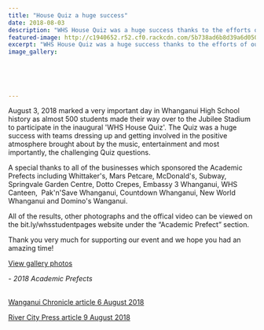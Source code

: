 ```yaml
---
title: "House Quiz a huge success"
date: 2018-08-03
description: "WHS House Quiz was a huge success thanks to the efforts of our 2018 Academic Prefects..."
featured-image: http://c1940652.r52.cf0.rackcdn.com/5b738ad6b8d39a6d05000a96/main-photo-300.gif
excerpt: "WHS House Quiz was a huge success thanks to the efforts of our 2018 Academic Prefects."
image_gallery:
    
    
    
    
    
---
```


<p dir="ltr"><span>August 3, 2018 marked a very important day in Whanganui High School history as almost 500 students made their way over to the Jubilee Stadium to participate in the inaugural 'WHS House Quiz'. The Quiz was a huge success with teams dressing up and getting involved in the positive atmosphere brought about by the music, entertainment and most importantly, the challenging Quiz questions.</span></p>
<p dir="ltr"><span>A special thanks to all of the businesses which sponsored the Academic Prefects including Whittaker's, Mars Petcare, McDonald's, Subway, Springvale Garden Centre, Dotto Crepes, Embassy 3 Whanganui, WHS Canteen, &nbsp;Pak'n'Save Whanganui, Countdown Whanganui, New World Whanganui and Domino's Wanganui.</span></p>
<p dir="ltr"><span>All of the results, other photographs and the offical video can be viewed on the bit.ly/whsstudentpages website under the &ldquo;Academic Prefect&rdquo; section.</span>&nbsp;</p>
<p dir="ltr"><span>Thank you very much for supporting our event and we hope you had an amazing time!</span>&nbsp;</p>
<p dir="ltr"><a href="http://www.whanganuihigh.school.nz/media/gallery">View gallery photos</a></p>
<p dir="ltr"><em>- 2018 Academic Prefects<br /><br /></em></p>
<p dir="ltr"><a href="http://www.whanganuihigh.school.nz/news/all-against-all-as-whs-houses-have-first-ever-quiz-war">Wanganui Chronicle article 6 August 2018</a></p>
<p dir="ltr"><a href="http://www.whanganuihigh.school.nz/news/500-students-in-whs-house-quiz">River City Press article 9 August 2018</a></p>

